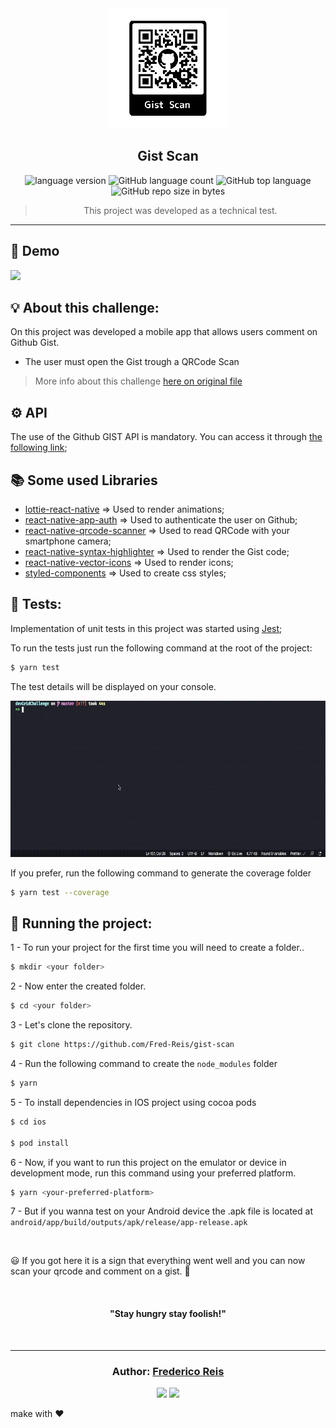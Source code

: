 <div align="center">
  <img alt="Gist Scan"
    src="src/assets/icon.png"
  />

</div>

<h2 align="center">
   Gist Scan
</h2>

<p align="center">

  <img alt="language version" src="https://img.shields.io/badge/Node-v_12.13.1-339933?logo=node.js">

  <img alt="GitHub language count" src="https://img.shields.io/github/languages/count/Fred-Reis/gist-scan">

  <img alt="GitHub top language" src="https://img.shields.io/github/languages/top/Fred-Reis/gist-scan">

  <img alt="GitHub repo size in bytes" src="https://img.shields.io/github/repo-size/Fred-Reis/gist-scan">

</p>

<blockquote align="center">
This project was developed as a technical test.
</blockquote>

<hr/>

## 👀 Demo

  <img src= "src/assets/readme/app.gif" height="400px" >

## 💡 About this challenge:

On this project was developed a mobile app that allows users comment on Github Gist.

- The user must open the Gist trough a QRCode Scan

> More info about this challenge [here on original file](info.md)

## ⚙️ API

The use of the Github GIST API is mandatory. You can access it through [the following link](https://developer.github.com/v3/gists/);

## 📚 Some used Libraries

- [lottie-react-native](https://github.com/react-native-community/lottie-react-native) => Used to render animations;
- [react-native-app-auth](https://github.com/FormidableLabs/react-native-app-auth) => Used to authenticate the user on Github;
- [react-native-qrcode-scanner](https://github.com/moaazsidat/react-native-qrcode-scanner) => Used to read QRCode with your smartphone camera;
- [react-native-syntax-highlighter](https://github.com/conorhastings/react-native-syntax-highlighter) => Used to render the Gist code;
- [react-native-vector-icons](https://github.com/oblador/react-native-vector-icons) => Used to render icons;
- [styled-components](https://styled-components.com/) => Used to create css styles;

## 🧪 Tests:

Implementation of unit tests in this project was started using
[Jest](https://jestjs.io/);

To run the tests just run the following command at the root of the project:

```bash
$ yarn test
```

The test details will be displayed on your console.

<img src= "src/assets/readme/tests.gif" height="250px">

If you prefer, run the following command to generate the coverage folder

```bash
$ yarn test --coverage
```

## 🏁 Running the project:

1 - To run your project for the first time you will need to create a folder..

```bash
$ mkdir <your folder>
```

2 - Now enter the created folder.

```bash
$ cd <your folder>
```

3 - Let's clone the repository.

```bash
$ git clone https://github.com/Fred-Reis/gist-scan
```

4 - Run the following command to create the `node_modules` folder

```bash
$ yarn
```

5 - To install dependencies in IOS project using cocoa pods

```bash
$ cd ios

$ pod install
```

6 - Now, if you want to run this project on the emulator or device in development mode, run this command using your preferred platform.

```bash
$ yarn <your-preferred-platform>
```

7 - But if you wanna test on your Android device the .apk file is located at
`android/app/build/outputs/apk/release/app-release.apk`

<br/>

😃
If you got here it is a sign that everything went well and you can now scan your qrcode and comment on a gist. 🚀

<br/>

<h4 align="center">
  "Stay hungry stay foolish!"
</h4>

<br/>

---

<h3 align="center">
Author: <a alt="Fred-Reis" href="https://github.com/Fred-Reis">Frederico Reis</a>
</h3>

<p align="center">

  <a alt="Frederico Reis" href="https://www.linkedin.com/in/frederico-reis-dev/">
    <img src="https://img.shields.io/badge/LinkedIn-Frederico_Reis-0077B5?logo=linkedin"/></a>
  <a alt="Frederico Reis" href="https://github.com/Fred-Reis ">
  <img src="https://img.shields.io/badge/Fred_Reis-GitHub-000?logo=github"/></a>

</p>

make with ♥️
